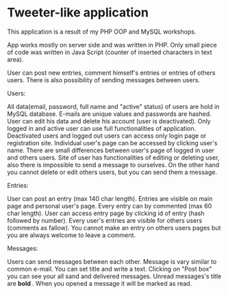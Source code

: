 # Tweeter-like application

This application is a result of my PHP OOP and MySQL workshops.

App works mostly on server side and was written in PHP. Only small piece of code 
was written in Java Script (counter of inserted characters in text area).


User can post new entries, comment himself's entries or entries of others users. 
There is also possibility of sending messages between users.

Users:

All data(email, password, full name and "active" status) of users are hold in MySQL database. E-mails 
are unique values and passwords are hashed. User can edit his data and delete his
account (user is deactivated). Only logged in and active user can use full functionalities
of application. Deactivated users and logged out users can access only login page or registration site. 
Individual user's page can be accessed by clicking user's name. There are small differences
between user's page of logged in user and others users. Site of user has functionalities of
editing or deleting user, also there is impossible to send a message to ourselves. On the other hand
you cannot delete or edit others users, but you can send them a message. 

Entries:

User can post an entry (max 140 char length). Entries are visible on main page and
personal user's page. Every entry can by commented (max 60 char length). User can access
entry page by clicking id of entry (hash followed by number). Every user's entries are
visible for others users (comments as fallow). You cannot make an entry on others users pages
but you are always welcome to leave a comment. 

Messages:

Users can send messages between each other. Message is vary similar to common e-mail.
You can set title and write a text. Clicking on "Post box" you can see your all sand and delivered 
messages. Unread messages's title are <b> bold </b>. When you opened a message it will be marked as
read.   


